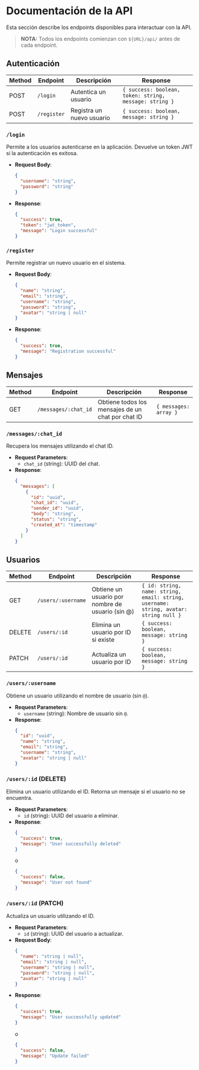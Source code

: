 # Documentación de la API

Esta sección describe los endpoints disponibles para interactuar con la API.

> **NOTA:** Todos los endpoints comienzan con `${URL}/api/` antes de cada endpoint.

## Autenticación

| Method | Endpoint    | Descripción               | Response                                               |
| ------ | ----------- | ------------------------- | ------------------------------------------------------ |
| POST   | `/login`    | Autentica un usuario      | `{ success: boolean, token: string, message: string }` |
| POST   | `/register` | Registra un nuevo usuario | `{ success: boolean, message: string }`                |

### `/login`

Permite a los usuarios autenticarse en la aplicación. Devuelve un token JWT si la autenticación es exitosa.

- **Request Body**:

  ```json
  {
    "username": "string",
    "password": "string"
  }
  ```

- **Response**:
  ```json
  {
    "success": true,
    "token": "jwt_token",
    "message": "Login successful"
  }
  ```

### `/register`

Permite registrar un nuevo usuario en el sistema.

- **Request Body**:
  ```json
  {
    "name": "string",
    "email": "string",
    "username": "string",
    "password": "string",
    "avatar": "string | null"
  }
  ```
- **Response**:
  ```json
  {
    "success": true,
    "message": "Registration successful"
  }
  ```

## Mensajes

| Method | Endpoint             | Descripción                                       | Response              |
| ------ | -------------------- | ------------------------------------------------- | --------------------- |
| GET    | `/messages/:chat_id` | Obtiene todos los mensajes de un chat por chat ID | `{ messages: array }` |

### `/messages/:chat_id`

Recupera los mensajes utilizando el chat ID.

- **Request Parameters**:
  - `chat_id` (string): UUID del chat.
- **Response**:
  ```json
  {
    "messages": [
      {
        "id": "uuid",
        "chat_id": "uuid",
        "sender_id": "uuid",
        "body": "string",
        "status": "string",
        "created_at": "timestamp"
      }
    ]
  }
  ```

## Usuarios

| Method | Endpoint           | Descripción                                      | Response                                                                             |
| ------ | ------------------ | ------------------------------------------------ | ------------------------------------------------------------------------------------ |
| GET    | `/users/:username` | Obtiene un usuario por nombre de usuario (sin @) | `{ id: string, name: string, email: string, username: string, avatar: string null }` |
| DELETE | `/users/:id`       | Elimina un usuario por ID si existe              | `{ success: boolean, message: string }`                                              |
| PATCH  | `/users/:id`       | Actualiza un usuario por ID                      | `{ success: boolean, message: string }`                                              |

### `/users/:username`

Obtiene un usuario utilizando el nombre de usuario (sin `@`).

- **Request Parameters**:
  - `username` (string): Nombre de usuario sin `@`.
- **Response**:
  ```json
  {
    "id": "uuid",
    "name": "string",
    "email": "string",
    "username": "string",
    "avatar": "string | null"
  }
  ```

### `/users/:id` (DELETE)

Elimina un usuario utilizando el ID. Retorna un mensaje si el usuario no se encuentra.

- **Request Parameters**:
  - `id` (string): UUID del usuario a eliminar.
- **Response**:
  ```json
  {
    "success": true,
    "message": "User successfully deleted"
  }
  ```
  o
  ```json
  {
    "success": false,
    "message": "User not found"
  }
  ```

### `/users/:id` (PATCH)

Actualiza un usuario utilizando el ID.

- **Request Parameters**:
  - `id` (string): UUID del usuario a actualizar.
- **Request Body**:
  ```json
  {
    "name": "string | null",
    "email": "string | null",
    "username": "string | null",
    "password": "string | null",
    "avatar": "string | null"
  }
  ```
- **Response**:
  ```json
  {
    "success": true,
    "message": "User successfully updated"
  }
  ```
  o
  ```json
  {
    "success": false,
    "message": "Update failed"
  }
  ```
